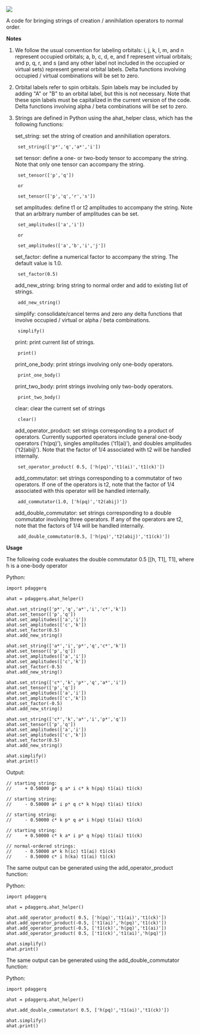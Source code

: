 <img src="https://render.githubusercontent.com/render/math?math=p^{\dagger}q">

A code for bringing strings of creation / annihilation operators to normal order.

**Notes**

1. We follow the usual convention for labeling orbitals: i, j, k, l, m, and n represent occupied orbitals; a, b, c, d, e, and f represent virtual orbitals; and p, q, r, and s (and any other label not included in the occupied or virtual sets) represent general orbital labels. Delta functions involving occupied / virtual combinations will be set to zero.

2. Orbital labels refer to spin orbitals. Spin labels may be included by adding "A" or "B" to an orbital label, but this is not necessary. Note that these spin labels must be capitalized in the current version of the code. Delta functions involving alpha / beta combinations will be set to zero.

3. Strings are defined in Python using the ahat_helper class, which has the following functions:

    set_string: set the string of creation and annihiliation operators.
    
        set_string(['p*','q','a*','i'])
        
    set tensor: define a one- or two-body tensor to accompany the string. Note that only one tensor can accompany the string.
    
        set_tensor(['p','q'])
        
        or
        
        set_tensor(['p','q','r','s'])
        
    set amplitudes: define t1 or t2 amplitudes to accompany the string. Note that an arbitrary number of amplitudes can be set.

        set_amplitudes(['a','i'])
        
        or 
        
        set_amplitudes(['a','b','i','j'])
        
    set_factor: define a numerical factor to accompany the string. The default value is 1.0.
    
        set_factor(0.5)

    add_new_string: bring string to normal order and add to existing list of strings.
    
        add_new_string()
        
    simplify: consolidate/cancel terms and zero any delta functions that involve occupied / virtual or alpha / beta combinations.
    
        simplify()
        
    print: print current list of strings.
        
        print()

    print_one_body: print strings involving only one-body operators.
    
        print_one_body()
        
    print_two_body: print strings involving only two-body operators.
    
        print_two_body()
        
    clear: clear the current set of strings
    
        clear()
        
    add_operator_product: set strings corresponding to a product of operators. Currently supported operators include general one-body operators ('h(pq)'), singles amplitudes ('t1(ai)'), and doubles amplitudes ('t2(abij)'). Note that the factor of 1/4 associated with t2 will be handled internally.
    
        set_operator_product( 0.5, ['h(pq)','t1(ai)','t1(ck)'])
        
    add_commutator: set strings corresponding to a commutator of two operators. If one of the operators is t2, note that the factor of 1/4 associated with this operator will be handled internally.
    
        add_commutator(1.0, ['h(pq)','t2(abij)'])
  
    add_double_commutator: set strings corresponding to a double commutator involving three operators. If any of the operators are t2, note that the factors of 1/4 will be handled internally.
    
        add_double_commutator(0.5, ['h(pq)','t2(abij)','t1(ck)'])
        
**Usage**

The following code evaluates the double commutator 0.5 [[h, T1], T1], where h is a one-body operator

Python:

    import pdaggerq
    
    ahat = pdaggerq.ahat_helper()

    ahat.set_string(['p*','q','a*','i','c*','k'])
    ahat.set_tensor(['p','q'])
    ahat.set_amplitudes(['a','i'])
    ahat.set_amplitudes(['c','k'])
    ahat.set_factor(0.5)
    ahat.add_new_string()

    ahat.set_string(['a*','i','p*','q','c*','k'])
    ahat.set_tensor(['p','q'])
    ahat.set_amplitudes(['a','i'])
    ahat.set_amplitudes(['c','k'])
    ahat.set_factor(-0.5)
    ahat.add_new_string()

    ahat.set_string(['c*','k','p*','q','a*','i'])
    ahat.set_tensor(['p','q'])
    ahat.set_amplitudes(['a','i'])
    ahat.set_amplitudes(['c','k'])
    ahat.set_factor(-0.5)
    ahat.add_new_string()

    ahat.set_string(['c*','k','a*','i','p*','q'])
    ahat.set_tensor(['p','q'])
    ahat.set_amplitudes(['a','i'])
    ahat.set_amplitudes(['c','k'])
    ahat.set_factor(0.5)
    ahat.add_new_string()

    ahat.simplify()
    ahat.print()

Output:

    // starting string:
    //     + 0.50000 p* q a* i c* k h(pq) t1(ai) t1(ck)

    // starting string:
    //     - 0.50000 a* i p* q c* k h(pq) t1(ai) t1(ck)

    // starting string:
    //     - 0.50000 c* k p* q a* i h(pq) t1(ai) t1(ck)

    // starting string:
    //     + 0.50000 c* k a* i p* q h(pq) t1(ai) t1(ck)

    // normal-ordered strings:
    //     - 0.50000 a* k h(ic) t1(ai) t1(ck)
    //     - 0.50000 c* i h(ka) t1(ai) t1(ck)

The same output can be generated using the add_operator_product function:

Python:

    import pdaggerq
    
    ahat = pdaggerq.ahat_helper()

    ahat.add_operator_product( 0.5, ['h(pq)','t1(ai)','t1(ck)'])
    ahat.add_operator_product(-0.5, ['t1(ai)','h(pq)','t1(ck)'])
    ahat.add_operator_product(-0.5, ['t1(ck)','h(pq)','t1(ai)'])
    ahat.add_operator_product( 0.5, ['t1(ck)','t1(ai)','h(pq)'])

    ahat.simplify()
    ahat.print()

The same output can be generated using the add_double_commutator function:

Python:

    import pdaggerq
    
    ahat = pdaggerq.ahat_helper()

    ahat.add_double_commutator( 0.5, ['h(pq)','t1(ai)','t1(ck)'])

    ahat.simplify()
    ahat.print()
